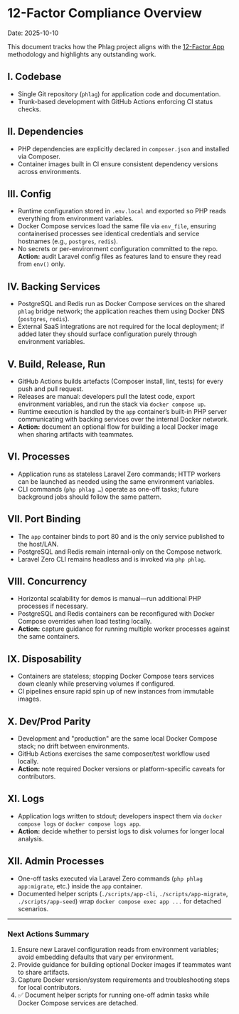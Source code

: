 # 12-Factor Compliance Overview

Date: 2025-10-10

This document tracks how the Phlag project aligns with the [12-Factor App](https://12factor.net/) methodology and highlights any outstanding work.

## I. Codebase

-   Single Git repository (`phlag`) for application code and documentation.
-   Trunk-based development with GitHub Actions enforcing CI status checks.

## II. Dependencies

-   PHP dependencies are explicitly declared in `composer.json` and installed via Composer.
-   Container images built in CI ensure consistent dependency versions across environments.

## III. Config

-   Runtime configuration stored in `.env.local` and exported so PHP reads everything from environment variables.
-   Docker Compose services load the same file via `env_file`, ensuring containerised processes see identical credentials and service hostnames (e.g., `postgres`, `redis`).
-   No secrets or per-environment configuration committed to the repo. **Action:** audit Laravel config files as features land to ensure they read from `env()` only.

## IV. Backing Services

-   PostgreSQL and Redis run as Docker Compose services on the shared `phlag` bridge network; the application reaches them using Docker DNS (`postgres`, `redis`).
-   External SaaS integrations are not required for the local deployment; if added later they should surface configuration purely through environment variables.

## V. Build, Release, Run

-   GitHub Actions builds artefacts (Composer install, lint, tests) for every push and pull request.
-   Releases are manual: developers pull the latest code, export environment variables, and run the stack via `docker compose up`.
-   Runtime execution is handled by the `app` container’s built-in PHP server communicating with backing services over the internal Docker network.
-   **Action:** document an optional flow for building a local Docker image when sharing artifacts with teammates.

## VI. Processes

-   Application runs as stateless Laravel Zero commands; HTTP workers can be launched as needed using the same environment variables.
-   CLI commands (`php phlag …`) operate as one-off tasks; future background jobs should follow the same pattern.

## VII. Port Binding

-   The `app` container binds to port 80 and is the only service published to the host/LAN.
-   PostgreSQL and Redis remain internal-only on the Compose network.
-   Laravel Zero CLI remains headless and is invoked via `php phlag`.

## VIII. Concurrency

-   Horizontal scalability for demos is manual—run additional PHP processes if necessary.
-   PostgreSQL and Redis containers can be reconfigured with Docker Compose overrides when load testing locally.
-   **Action:** capture guidance for running multiple worker processes against the same containers.

## IX. Disposability

-   Containers are stateless; stopping Docker Compose tears services down cleanly while preserving volumes if configured.
-   CI pipelines ensure rapid spin up of new instances from immutable images.

## X. Dev/Prod Parity

-   Development and "production" are the same local Docker Compose stack; no drift between environments.
-   GitHub Actions exercises the same composer/test workflow used locally.
-   **Action:** note required Docker versions or platform-specific caveats for contributors.

## XI. Logs

-   Application logs written to stdout; developers inspect them via `docker compose logs` or `docker compose logs app`.
-   **Action:** decide whether to persist logs to disk volumes for longer local analysis.

## XII. Admin Processes

-   One-off tasks executed via Laravel Zero commands (`php phlag app:migrate`, etc.) inside the `app` container.
-   Documented helper scripts (`./scripts/app-cli`, `./scripts/app-migrate`, `./scripts/app-seed`) wrap `docker compose exec app ...`
    for detached scenarios.

---

### Next Actions Summary

1. Ensure new Laravel configuration reads from environment variables; avoid embedding defaults that vary per environment.
2. Provide guidance for building optional Docker images if teammates want to share artifacts.
3. Capture Docker version/system requirements and troubleshooting steps for local contributors.
4. ✅ Document helper scripts for running one-off admin tasks while Docker Compose services are detached.

